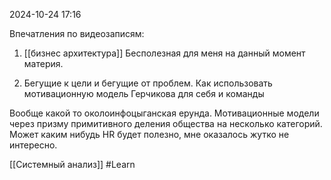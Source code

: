  2024-10-24 17:16

Впечатления по видеозаписям:

1. [[бизнес архитектура]]
Бесполезная для меня на данный момент материя.

2. Бегущие к цели и бегущие от проблем. Как использовать мотивационную модель Герчикова для себя и команды
   
Вообще какой то околоинфоцыганская ерунда. Мотивационные модели через призму примитивного деления общества на несколько категорий. Может каким нибудь HR будет полезно, мне оказалось жутко не интересно.

[[Системный анализ]]
#Learn